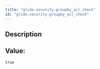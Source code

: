 ```yaml
---
title: "glide.security.groupby_acl_check"
id: "glide.security.groupby_acl_check"
---
```

## Description



## Value: 
```
true
```